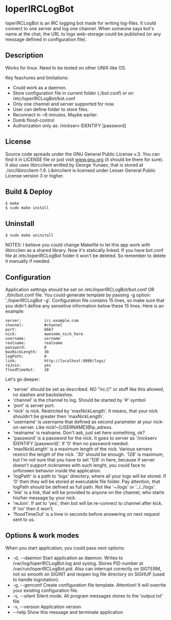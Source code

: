 # loperIRCLogBot

loperIRCLogBot is an IRC logging bot made for writing log-files. It could connect to one server and log one channel.
When someone says bot's name at the chat, the URL to logs web-storage could be published (or any message defined in configuration file).

## Description

Works for linux. Need to be tested on other UNIX-like OS.

Key feachures and limitations:
* Could work as a daemon.
* Store configuration file in current folder (./bot.conf)  or on /etc/loperIRCLogBot/bot.conf
* Only one channel and server supported for now.
* User can define folder to store files.
* Reconnect in ~6 minutes. Maybe earlier. 
* Dumb flood-control
* Authorization only as: /nickserv IDENTIFY [password] 

## License

Source code spreads under the GNU General Public License v.3. You can find it in LICENSE file or just visit www.gnu.org (it should be there for sure). 
It also uses  libircclient writted by George Yunaev, that is stored at ./src/libircclient-1.9. Libircclient is licensed under Lesser General Public License version 3 or higher. 

## Build & Deploy

```
$ make
$ sudo make install
```
## Uninstall
```
$ sudo make uninstall
```

NOTES: 
I believe you could change Makefile to let this app work with libircclien as a shared library. Now it's statically linked.
If you have bot.conf file at /etc/loperIRCLogBot folder it won't be deleted. So remember to delete it manually if needed.

## Configuration

Application settings should be set on /etc/loperIRCLogBot/bot.conf OR ./bin/bot.conf file. You could generate template by passing -g option: './loperIRCLogBot -g'. 
Configuration file contains 15 lines, so make sure that you didn't define any sensetive information below these 15 lines.
Here is an example:
```
server:          irc.example.com
channel:         #channel
port:            6667
nick:            awesome_nick_here
username:        usrname
realname:        realname
password:        0 
maxNickLength:   30
logPath:         0 
link:            http://localhost:8080/logs/
reJoin:          yes
floodTimeOut:    10
```

Let's go deeper:

* 'server' should be set as described. NO "irc://" or stuff like this allowed, no slashes and backslashes.
* 'channel' is the channel to log. Should be started by '#' symbol
* 'port' is server port.
* 'nick' is nick. Restricted by 'maxNickLength'. It means, that your nick shouldn't be greater then 'maxNickLength'.
* 'username' is username that defined as second parameter at your nick-on-server. Like nick!~[USERNAME]@ip_adress.
* 'realname' is realname. Don't ask, just set here something, ok?
* 'password' is a password for the nick. It goes to server as '/nickserv IDENTIFY [password]'. If '0' then no password needed. 
* 'maxNickLength' is a maximum length of the nick. Various servers restrict the length of the nick. '30' should be enough. '128' is maximum, but I'm not sure that you have to set '128' in here, because if server doesn't support nicknames with such lenght, you could face to unforseen behavior inside the application.
* 'logPath' is a path to 'logs' directory, where all your logs will be stored. If '0' then they will be stored at executable file folder. Pay attention, that logPath should be defined as full path. Not like '~/logs' or '../../logs'.
* 'link' is a link, that will be provided to anyone on the channel, who starts his/her message by your nick.
* 'reJoin'. If set to 'yes', then bot will be re-connect to channel after kick. If 'no' then it won't.
* 'floodTimeOut' is a time in seconds before answering on next request sent to us. 

## Options & work modes

When you start application, you could pass next options:
* -d, --daemon          Start application as daemon. Writes to /var/log/loperIRCLogBot.log and syslog. Stores PID number at /var/run/loperIRCLogBot.pid. Also can interrupt correctly on SIGTERM, not so smooth on SIGINT and reopen log file directory on SIGHUP (used to handle logrotation).
* -g, --genconf         Create configuration file template. Attention! It will overrite your existing configuration file.
* -s, --silent          Silent mode. All program messages stores to the 'output.txt' file
* -v, --version         Application version
* --help            Show this message and terminate application
